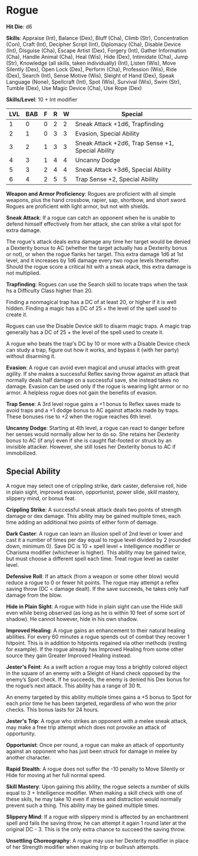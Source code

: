 # Rogue

**Hit Die**: d6

**Skills**: Appraise (Int), Balance (Dex), Bluff (Cha), Climb (Str), Concentration (Con), Craft (Int), Decipher Script (Int), Diplomacy (Cha), Disable Device (Int), Disguise (Cha), Escape Artist (Dex), Forgery (Int), Gather Information (Cha), Handle Animal (Cha), Heal (Wis), Hide (Dex), Intimidate (Cha), Jump (Str), Knowledge (all skills, taken individually) (Int), Listen (Wis), Move Silently (Dex), Open Lock (Dex), Perform (Cha), Profession (Wis), Ride (Dex), Search (Int), Sense Motive (Wis), Sleight of Hand (Dex), Speak Language (None), Spellcraft (Int), Spot (Wis), Survival (Wis), Swim (Str), Tumble (Dex), Use Magic Device (Cha), Use Rope (Dex)

**Skills/Level**: 10 + Int modifier

LVL | BAB | F | R | W | Special 
--- | --- | - | - | - | ------- 
1   | 0   | 0 | 2 | 2 | Sneak Attack +1d6, Trapfinding       
2   | 1   | 0 | 3 | 3 | Evasion, Special Ability
3   | 2   | 1 | 3 | 3 | Sneak Attack +2d6, Trap Sense +1, Special Ability  
4   | 3   | 1 | 4 | 4 | Uncanny Dodge
5   | 3   | 2 | 4 | 4 | Sneak Attack +3d6, Special Ability
6   | 4   | 2 | 5 | 5 | Trap Sense +2, Special Ability

**Weapon and Armor Proficiency**: Rogues are proficient with all simple weapons, plus the hand crossbow, rapier, sap, shortbow, and short sword. Rogues are proficient with light armor, but not with shields.

**Sneak Attack**: If a rogue can catch an opponent when he is unable to defend himself effectively from her attack, she can strike a vital spot for extra damage. 

The rogue's attack deals extra damage any time her target would be denied a Dexterity bonux to AC (whether the target actually has a Dexterity bonus or not), or when the rogue flanks her target. This extra damage 1d6 at 1st level, and it increases by 1d6 damage every two rogue levels thereafter. Should the rogue score a critical hit with a sneak atack, this extra damage is not multiplied.

**Trapfinding**: Rogues can use the Search skill to locate traps when the task hs a Difficulty Class higher than 20. 

Finding a nonmagical trap has a DC of at least 20, or higher if it is well hidden. Finding a magic has a DC of 25 + the level of the spell used to create it.

Rogues can use the Disable Device skill to disarm magic traps. A magic trap generally has a DC of 25 + the level of the spell used to create it.

A rogue who beats the trap's DC by 10 or more with a Disable Device check can study a trap, figure out how it works, and bypass it (with her party) without disarming it.

**Evasion**: A rogue can avoid even magical and unusal attacks with great agility. If she makes a successful Reflex saving throw against an attack that normally deals half damage on a successful save, she instead takes no damage. Evasion can be used only if the rogue is wearing light armor or no armor. A helpless rogue does not gain the benefits of evasion.

**Trap Sense**: A 3rd level rogue gains a +1 bonus to Reflex saves made to avoid traps and a +1 dodge bonus to AC against attacks made by traps. These bonuses rise to +2 when the rogue reaches 6th level.

**Uncanny Dodge**: Starting at 4th level, a rogue can react to danger before her senses would normally allow her to do so. She retains her Dexterity bonus to AC (if any) even if she is caught flat-footed or struck by an invisible attacker. However, she still loses her Dexterity bonus to AC if immobilized.

## Special Ability 

A rogue may select one of crippling strike, dark caster, defensive roll, hide in plain sight, improved evasion, opportunist, power slide, skill mastery, slippery mind, or bonus feat.

**Crippling Strike**: A successful sneak attack deals two points of strength damage or dex damage. This ability may be gained multiple times, each time adding an additional two points of either form of damage.

**Dark Caster**: A rogue can learn an illusion spell of 2nd level or lower and cast it a number of times per day equal to rogue level divided by 2 (rounded down, minimum 0). Save DC is 10 + spell level + Intelligence modifier or Charisma modifier (whichever is higher). This ability may be gained twice, but must choose a different spell each time. Treat rogue level as caster level.

**Defensive Roll**: If an attack (from a weapon or some other blow) would reduce a rogue to 0 or fewer hit points. The rogue may attempt a reflex saving throw (DC = damage dealt). If the save succeeds, he takes only half damage from the blow.

**Hide in Plain Sight**: A rogue with hide in plain sight can use the Hide skill even while being observed (as long as he is within 10 feet of some sort of shadow). He cannot however, hide in his own shadow.

**Improved Healing**: A rogue gains an enhancement to their natural healing abilities. For every 60 minutes a rogue spends out of combat they recover 1 hitpoint. This is in addition to hitpoints regained via other methods (resting for example). If the rogue already has Improved Healing from some other source they gain Greater Improved Healing instead.

**Jester's Feint**: As a swift action a rogue may toss a brightly colored object in the square of an enemy with a Sleight of Hand check opposed by the enemy’s Spot check. If he succeeds, the enemy is denied his Dex bonus for the rogue’s next attack. This ability has a range of 30 ft.

An enemy targeted by this ability multiple times gains a +5 bonus to Spot for each prior time he has been targeted, regardless of who won the prior checks. This bonus lasts for 24 hours.

**Jester's Trip**: A rogue who strikes an opponent with a melee sneak attack, may make a free trip attempt which does not provoke an attack of opportunity.

**Opportunist**: Once per round, a rogue can make an attack of opportunity against an opponent who has just been struck for damage in melee by another character.

**Rapid Stealth**: A rogue does not suffer the -10 penalty to Move Silently or Hide for moving at her full normal speed.

**Skill Mastery**: Upon gaining this ability, the rogue selects a number of skills equal to 3 + Intelligence modifier. When making a skill check with one of these skils, he may take 10 even if stress and distraction would normally prevent such a thing. This ability may be gained multiple times.

**Slippery Mind**: If a rogue with slippery mind is affected by an enchantment spell and fails the saving throw, he can attempt it again 1 round later at the original DC - 3. This is the only extra chance to succeed the saving throw.

**Unsettling Choreography**: A rogue may use her Dexterity modifier in place of her Strength modifier when making trip or bullrush attempts.
